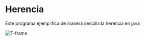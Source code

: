 # Herencia
Este programa ejemplifica de manera sencilla la herencia en java

   ![T-frame](https://user-images.githubusercontent.com/92198848/159614485-db2bc8b6-b799-42e1-bfbe-ad3f765370d4.png) 
